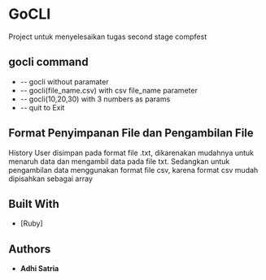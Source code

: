 # GoCLI

Project untuk menyelesaikan tugas second stage compfest

## gocli command

* -- gocli without paramater
* -- gocli(file_name.csv) with csv file_name parameter
* -- gocli(10,20,30) with 3 numbers as params  
* -- quit to Exit

## Format Penyimpanan File dan Pengambilan File

History User disimpan pada format file .txt, dikarenakan mudahnya untuk menaruh data dan mengambil data pada file txt.
Sedangkan untuk pengambilan data menggunakan format file csv, karena format csv mudah dipisahkan sebagai array


## Built With
* [Ruby]

## Authors

* **Adhi Satria**

